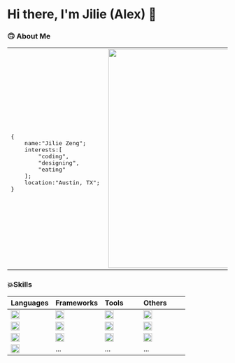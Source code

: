 # Hi there, I'm Jilie (Alex) 👋

### 🙃 About Me
<table>
<tr>
<td>
<div style="height:20px"></div>
<pre>
{
    name:"Jilie Zeng";
    interests:[
        "coding",
        "designing",
        "eating"
    ];
    location:"Austin, TX";
}
</pre>

</td>
<td>
<div style="width:500px"></div>
<img align="right" width="500" src="https://github-readme-stats.vercel.app/api?username=zengjilie&show_icons=true&theme=gruvbox"/>
</td>
</tr>
</table>

### 💥Skills
|Languages|Frameworks|Tools&nbsp;&nbsp;&nbsp;&nbsp;&nbsp;&nbsp;&nbsp;|Others&nbsp;&nbsp;&nbsp;&nbsp;&nbsp;&nbsp;&nbsp;&nbsp;|
|:-----------|:----------|:-----------|:-----------|
|<img align="center" height="20" src="https://img.shields.io/badge/-Javascript-black?logo=javascript&style=flat"/>|<img align="center" height="20" src="https://img.shields.io/badge/-React-black?logo=react&style=flat"/>|<img align="center" height="20" src="https://img.shields.io/badge/-VSCode-black?logo=visualstudiocode&style=flat"/>|<img align="center" height="20" src="https://img.shields.io/badge/-Firebase-black?logo=firebase&style=flat"/>|
|<img align="center" height="20" src="https://img.shields.io/badge/-Typescript-black?logo=typescript&style=flat"/>|<img align="center" height="20" src="https://img.shields.io/badge/-Express-black?logo=express&style=flat"/>|<img align="center" height="20" src="https://img.shields.io/badge/-Vim-black?logo=vim&style=flat"/>|<img align="center" height="20" src="https://img.shields.io/badge/-MongoDB-black?logo=mongodb&style=flat"/>
|<img align="center" height="20" src="https://img.shields.io/badge/-Java-black?logo=java&style=flat"/>|<img align="center" height="20" src="https://img.shields.io/badge/-Next-black?logo=next.js&style=flat"/>|<img align="center" height="20" src="https://img.shields.io/badge/-Github-black?logo=github&style=flat"/>|<img align="center" height="20" src="https://img.shields.io/badge/-MySQL-black?logo=mysql&style=flat&logoWidth=20"/>|
|<img align="center" height="20" src="https://img.shields.io/badge/-Python-black?logo=python&style=flat&logoWidth=20"/>|...|...|...|












